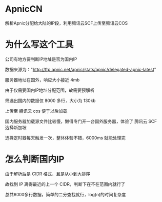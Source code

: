# ApnicCN
解析Apnic分配给大陆的IP段，利用腾讯云SCF上传至腾讯云COS

# 为什么写这个工具
公司有地方要判断IP地址是否为国内IP

数据来源为："http://ftp.apnic.net/apnic/stats/apnic/delegated-apnic-latest"

服务器地址在国外，响应大小接近 4mb

由于仅需要国内IP地址分配范围，故需要预解析

筛选出国内的数据仅 8000 多行，大小为 130kb

上传至 腾讯云 cos 便于以后加载

国内服务器加载源文件比较慢，懒得专门开一台国外服务器，体验了 腾讯云 SCF 选择新加坡

选择定时器每天触发一次，整体体验不错，6000ms 就能处理完

# 怎么判断国内IP

由于解析后是 CIDR 格式，且是从小到大排序

故找到 IP 离得最近的上一个 CIDR，判断下在不在范围内就行了

总共8000多行数据，简单的二分查找就行，log(n)的时间复杂度
